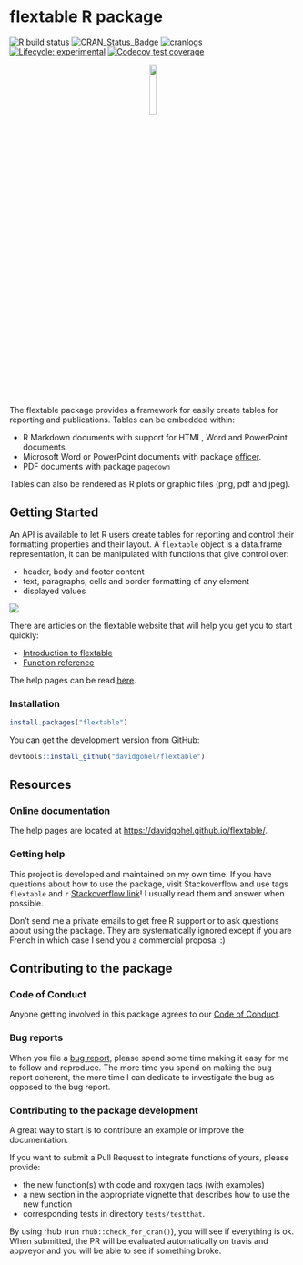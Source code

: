 flextable R package
================

<!-- README.md is generated from README.Rmd. Please edit that file -->

[![R build
status](https://github.com/davidgohel/flextable/workflows/R-CMD-check/badge.svg)](https://github.com/davidgohel/flextable/actions)
[![CRAN\_Status\_Badge](http://www.r-pkg.org/badges/version/flextable)](https://cran.r-project.org/package=flextable)
![cranlogs](http://cranlogs.r-pkg.org./badges/flextable) [![Lifecycle:
experimental](https://img.shields.io/badge/lifecycle-experimental-orange.svg)](https://www.tidyverse.org/lifecycle/#experimental)
[![Codecov test
coverage](https://codecov.io/gh/davidgohel/flextable/branch/master/graph/badge.svg)](https://codecov.io/gh/davidgohel/flextable?branch=master)

<p align="center">

<img width="15%" src="https://www.ardata.fr/img/hexbin/flextable.svg">

</p>

The flextable package provides a framework for easily create tables for
reporting and publications. Tables can be embedded within:

  - R Markdown documents with support for HTML, Word and PowerPoint
    documents.
  - Microsoft Word or PowerPoint documents with package
    [officer](https://davidgohel.github.io/officer/).
  - PDF documents with package `pagedown`

Tables can also be rendered as R plots or graphic files (png, pdf and
jpeg).

## Getting Started

An API is available to let R users create tables for reporting and
control their formatting properties and their layout. A `flextable`
object is a data.frame representation, it can be manipulated with
functions that give control over:

  - header, body and footer content
  - text, paragraphs, cells and border formatting of any element
  - displayed values

![](https://www.ardata.fr/img/illustrations/flextable_functions.svg)

There are articles on the flextable website that will help you get you
to start quickly:

  - [Introduction to
    flextable](https://davidgohel.github.io/flextable/articles/overview.html)
  - [Function
    reference](https://davidgohel.github.io/flextable/reference/index.html)

The help pages can be read
[here](https://davidgohel.github.io/flextable).

### Installation

``` r
install.packages("flextable")
```

You can get the development version from GitHub:

``` r
devtools::install_github("davidgohel/flextable")
```

## Resources

### Online documentation

The help pages are located at <https://davidgohel.github.io/flextable/>.

### Getting help

This project is developed and maintained on my own time. If you have
questions about how to use the package, visit Stackoverflow and use tags
`flextable` and `r` [Stackoverflow
link](https://stackoverflow.com/questions/tagged/flextable+r)\! I
usually read them and answer when possible.

Don’t send me a private emails to get free R support or to ask questions
about using the package. They are systematically ignored except if you
are French in which case I send you a commercial proposal :)

## Contributing to the package

### Code of Conduct

Anyone getting involved in this package agrees to our [Code of
Conduct](https://github.com/davidgohel/flextable/blob/master/CONDUCT.md).

### Bug reports

When you file a [bug
report](https://github.com/davidgohel/flextable/issues), please spend
some time making it easy for me to follow and reproduce. The more time
you spend on making the bug report coherent, the more time I can
dedicate to investigate the bug as opposed to the bug report.

### Contributing to the package development

A great way to start is to contribute an example or improve the
documentation.

If you want to submit a Pull Request to integrate functions of yours,
please provide:

  - the new function(s) with code and roxygen tags (with examples)
  - a new section in the appropriate vignette that describes how to use
    the new function
  - corresponding tests in directory `tests/testthat`.

By using rhub (run `rhub::check_for_cran()`), you will see if everything
is ok. When submitted, the PR will be evaluated automatically on travis
and appveyor and you will be able to see if something broke.
